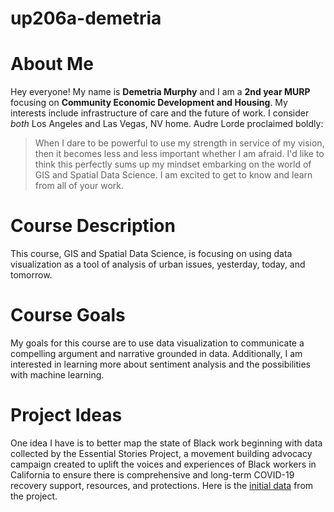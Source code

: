 # up206a-demetria
# <hl> About Me
Hey everyone! My name is **Demetria Murphy** and I am a **2nd year MURP** focusing on **Community Economic Development and Housing**. My interests include infrastructure of care and the future of work. I consider *both* Los Angeles and Las Vegas, NV home. Audre Lorde proclaimed boldly:
  >When I dare to be powerful to use my strength in service of my vision, 
  >then it becomes less and less important whether I am afraid.
I'd like to think this perfectly sums up my mindset embarking on the world of GIS and Spatial Data Science. I am excited to get to know and learn from all of your work.
# <hl> Course Description
This course, GIS and Spatial Data Science, is focusing on using data visualization as a tool of analysis of urban issues, yesterday, today, and tomorrow.
# <hl> Course Goals
My goals for this course are to use data visualization to communicate a compelling argument and narrative grounded in data. Additionally, I am interested in learning more about sentiment analysis and the possibilities with machine learning.
# <hl> Project Ideas
One idea I have is to better map the state of Black work beginning with data collected by the Essential Stories Project, a movement building advocacy campaign created to uplift the voices and experiences of Black workers in California to ensure there is comprehensive and long-term COVID-19 recovery support, resources, and protections. Here is the [initial data](https://docs.google.com/document/d/1vclyxwB25PSnze9b7YTpuXSVra5JiBJz2AJQ77eUOqI/edit) from the project.
